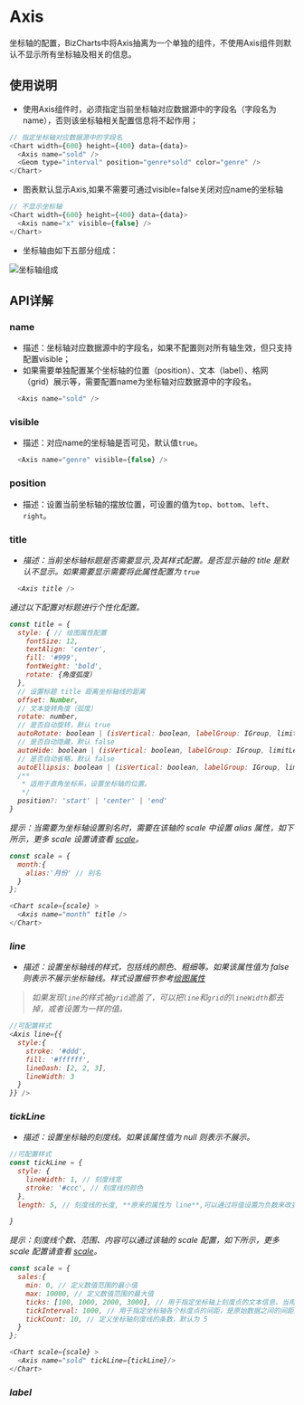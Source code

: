 # Axis

坐标轴的配置，BizCharts中将Axis抽离为一个单独的组件，不使用Axis组件则默认不显示所有坐标轴及相关的信息。

## 使用说明

* 使用Axis组件时，必须指定当前坐标轴对应数据源中的字段名（字段名为name），否则该坐标轴相关配置信息将不起作用；

```js
// 指定坐标轴对应数据源中的字段名
<Chart width={600} height={400} data={data}>
  <Axis name="sold" />
  <Geom type="interval" position="genre*sold" color="genre" />
</Chart>
```
* 图表默认显示Axis,如果不需要可通过visible=false关闭对应name的坐标轴

```js
// 不显示坐标轴
<Chart width={600} height={400} data={data}>
  <Axis name="x" visible={false} />
</Chart>
```

* 坐标轴由如下五部分组成：
  
![坐标轴组成](https://gw.alipayobjects.com/mdn/rms_2274c3/afts/img/A*1L3wTJfnjLAAAAAAAAAAAABkARQnAQ)



## API详解
###  name 
_<string>_
- 描述：坐标轴对应数据源中的字段名，如果不配置则对所有轴生效，但只支持配置visible；
- 如果需要单独配置某个坐标轴的位置（position）、文本（label）、格网（grid）展示等，需要配置name为坐标轴对应数据源中的字段名。
```js
  <Axis name="sold" />
```

###  visible 
_<boolean>_
- 描述：对应name的坐标轴是否可见，默认值`true`。
```js
  <Axis name="genre" visible={false} />
```

###  position 
_<string>_
- 描述：设置当前坐标轴的摆放位置，可设置的值为`top`、`bottom`、`left`、`right`。


###  title 
_<object>_ _<boolean>_
- 描述：当前坐标轴标题是否需要显示,及其样式配置。是否显示轴的 title 是默认不显示。如果需要显示需要将此属性配置为 `true`
```js
  <Axis title />
```
通过以下配置对标题进行个性化配置。

```js
const title = {
  style: { // 绘图属性配置
  	fontSize: 12,
  	textAlign: 'center',
  	fill: '#999',
  	fontWeight: 'bold',
  	rotate: {角度弧度）
  },
  // 设置标题 title 距离坐标轴线的距离
  offset: Number,
  // 文本旋转角度（弧度）
  rotate: number,
  // 是否自动旋转，默认 true
  autoRotate: boolean | (isVertical: boolean, labelGroup: IGroup, limitLength?: number) => boolean; | string,
  // 是否自动隐藏，默认 false
  autoHide: boolean | (isVertical: boolean, labelGroup: IGroup, limitLength?: number) => boolean; | string,
  // 是否自动省略，默认 false
  autoEllipsis: boolean | (isVertical: boolean, labelGroup: IGroup, limitLength?: number) => boolean; | string,
  /**
   * 适用于直角坐标系，设置坐标轴的位置。
   */
  position?: 'start' | 'center' | 'end' 
}
```
提示：当需要为坐标轴设置别名时，需要在该轴的 scale 中设置 alias 属性，如下所示，更多 scale 设置请查看 [scale](35)。


```js
const scale = {
  month:{
    alias:'月份' // 别名
  }
};

<Chart scale={scale} >
  <Axis name="month" title />
</Chart>
```

### line 
_<object>_ _<boolean>_
- 描述：设置坐标轴线的样式，包括线的颜色、粗细等。如果该属性值为 false 则表示不展示坐标轴线。样式设置细节参考[绘图属性](40)
> 如果发现`line`的样式被`grid`遮盖了，可以把`line`和`grid`的`lineWidth`都去掉，或者设置为一样的值。

```js
//可配置样式
<Axis line={{
  style:{
    stroke: '#ddd',
    fill: '#ffffff',
    lineDash: [2, 2, 3],
    lineWidth: 3
  }
}} />
```

### tickLine 
_<object>_ _<null>_
- 描述：设置坐标轴的刻度线。如果该属性值为 null 则表示不展示。

```js
//可配置样式
const tickLine = {
  style: {
    lineWidth: 1, // 刻度线宽
    stroke: '#ccc', // 刻度线的颜色
  },
  length: 5, // 刻度线的长度, **原来的属性为 line**,可以通过将值设置为负数来改变其在轴上的方向
  
}
```
提示：刻度线个数、范围、内容可以通过该轴的 scale 配置，如下所示，更多 scale 配置请查看 [scale](35)。

```js
const scale = {
  sales:{
    min: 0, // 定义数值范围的最小值
    max: 10000, // 定义数值范围的最大值
    ticks: [100, 1000, 2000, 3000], // 用于指定坐标轴上刻度点的文本信息，当用户设置了 ticks 就会按照 ticks 的个数和文本来显示。
    tickInterval: 1000, // 用于指定坐标轴各个标度点的间距，是原始数据之间的间距差值，tickCount 和 tickInterval 不可以同时声明。
    tickCount: 10, // 定义坐标轴刻度线的条数，默认为 5
  }
};

<Chart scale={scale} >
  <Axis name="sold" tickLine={tickLine}/>
</Chart>
```
<span id="label"></span>

###  label 
_<object>_ _<null>_
- 描述：设置坐标轴文本的样式。如果该属性值为 null 则表示不展示坐标轴文本。
- 配置label属性请一定要指定name字段。即坐标轴对应的字段名。
```js
const label = {
  offset: {number}, // 数值，设置坐标轴文本 label 距离坐标轴线的距离
  rotate: Math.PI / 2, // 文本旋转角度（弧度）
  // 设置文本的显示样式，还可以是个回调函数，回调函数的参数为该坐标轴对应字段的数值
  style: {
    textAlign: 'center', // 文本对齐方向，可取值为： start center end
    fill: '#404040', // 文本的颜色
    fontSize: 12, // 文本大小
    fontWeight: 'bold', // 文本粗细
    textBaseline: 'top' // 文本基准线，可取 top middle bottom，默认为middle
  },
  verticalLimitLength:{number}, // 文字最大长度，超出显示省略号，默认宽度1/3
  autoHide: {boolean}, // 是否自动隐藏，默认 true
  autoEllipsis: {boolean}, // 是否自动省略，默认 false
  autoRotate: {boolean}, // 文本是否需要自动旋转，默认为 true
  /**
   * 用于格式化坐标轴上显示的文本信息的回调函数
   * @param  {string} text  文本值
   * @param  {object} item  该文本值对应的原始数据记录
   * @param  {number} index 索引值
   * @return {string}       返回格式化后的文本值
   */
  formatter(text, item, index) {
    let arr = text.split(' ');
    return `${arr[0]}\n${arr[1]}`;
  },
  // 不再支持html 类型的label
}

<Chart scale={scale} >
  <Axis name="sold" label={label}/>
</Chart>
```

提示：label显示文本等配置也可以通过该轴的 scale 配置，如下所示，更多 scale 配置请查看 [scale](35)。

```js
const scale = {
  sales: {
    min:0, // 定义数值范围的最小值
    max:10000, // 定义数值范围的最大值
    ticks:[100, 1000, 2000, 3000], // 用于指定坐标轴上刻度点的文本信息（label），当用户设置了 ticks 就会按照 ticks 的个数和文本来显示。
    tickInterval: 1000, // 用于指定坐标轴各个标度点的间距，是原始数据之间的间距差值，tickCount 和 tickInterval 不可以同时声明。
    tickCount: 10, // 定义坐标轴刻度线的条数，默认为 5
  }
};

<Chart scale={scale} >
  <Axis name="sold" label={label}/>
</Chart>
```

### grid 
_<object>_ _<null>_
- 描述：设置坐标轴网格线的样式，网格线与坐标轴线垂直。如果该属性值为 null 则表示不展示。
更多参考[绘图属性](40)

```js
//可配置样式
const grid = {
  align: 'center', // 网格顶点从两个刻度中间开始
  line: { // 当line为null时则不展示网格线
    type: 'line', // 网格线类型 line circle polygon
    style: {
    	stroke: '#d9d9d9', // 网格线的颜色
    	lineWidth: 1, // 网格线的宽度复制代码
    	lineDash: [4, 4] // 网格线的虚线配置，第一个参数描述虚线的实部占多少像素，第二个参数描述虚线的虚部占多少像素
    }
  }, // 网格线的样式配置，原有属性为 line
  alternateColor: '#ccc' || ['#f80', '#ccc'], // 为网格设置交替的背景色，指定一个值则先渲染奇数层，两个值则交替渲染。**代替原有的 odd 和 even 属性**
  alignTick: false, // 是否同刻度线对齐，如果值为 false，则会显示在两个刻度中间。 alignTick设为false，且数据类型为 category 时，tickLine 的样式变为 category 数据专有样式
}
```
设置alignTick为false且数据类型为 category 时:
![alignTick:false](https://gw.alipayobjects.com/mdn/rms_2274c3/afts/img/A*ZbKGTK5s49oAAAAAAAAAAABkARQnAQ)

###  subTickLine 
_<object>_
- 描述：当前坐标轴次刻度线样式配置。
```js
//可配置样式
<Axis
  name="x"
  subTickLine={{
    style: {
      lineWidth: 1, // 次刻度线宽
      stroke: '#ddd', // 次刻度线颜色
      strokeOpacity: 0.5, // 次刻度线颜色的透明度
    },
    length: 3 // 次刻度线的长度，可以为负值（表示反方向渲染）
  }}
/> 
```

###  animate 
_<boolean>_
* 描述：动画开关，默认开启。

###  verticalFactor 
_<number>_
* 描述：标记坐标轴 label 的方向，左侧为 1，右侧为 -1。

## 其他配置
坐标轴有很多配置是需要通过配置对应的 scale 才能达到。以下列举了几个常用的 scale 配置，不同类型的 scale 配置的属性略微不同，想知道更多请查看[scale文档](35)
### 坐标轴显示范围
需要设置对应 scale 中的 min、max 属性。

```js
const scale = {
  sales:{
    type:"linear",
    min:0,
    max:1000,
  },
}
<Chart scale={scale}>
  <Geom type="line" position="city*sales" />
  <Axis name="sales"/>
</Chart>
```

### 坐标轴刻度个数
需要设置对应 scale 中的 tickCount 属性。

```js
const scale = {
  sales:{
    type:"linear",
    tickCount:10,
  },
}
<Chart scale={scale}>
  <Geom type="line" position="city*sales" />
  <Axis name="sales"/>
</Chart>
```
### 坐标轴刻度线间距
对于连续类型的数据，还支持设置坐标轴刻度线的间距（tickInterval 属性），同样需要在 scale 中进行配置，但是需要说明的是，tickInterval 为原始数据值的差值，并且 tickCount 和 tickInterval 不可以同时声明。

```js
const scale = {
  sales:{
    type:"linear",
    tickInterval:100,
  },
}
<Chart scale={scale}>
  <Geom type="line" position="city*sales" />
  <Axis name="sales"/>
</Chart>
```

### 坐标轴两端空白
对于分类数据的坐标轴两边默认会留下一定的空白，连续数据的坐标轴的两端没有空白刻度。

![坐标轴](https://zos.alipayobjects.com/basement/skylark/0ad6383d14791895682958949d755f/attach/4080/900/image.png)

是否两端有空白是列定义里面 range 属性决定的，分类列的 range 的默认值是 [ 1 / (count - 1), 1 - 1 / (count - 1) ]，可以修改这个值达到改变空白大小的目的。

```js
const scale = {
  city:{
    type:"cat",
    range: [ 0, 1 ]
  },
}
<Chart scale={scale}>
  <Geom type="line" position="city*sales" />
  <Axis name="sales"/>
</Chart>
```

### 坐标轴在其他坐标系下的显示

不同的坐标系下坐标轴的显示不一样，默认的配置项也不同

* 极坐标下的坐标轴上默认不显示title，栅格线有圆形和多边形两种；
* theta、helix 坐标系默认不显示坐标轴；
* polar 坐标系发生 transpose 时也不显示坐标轴。